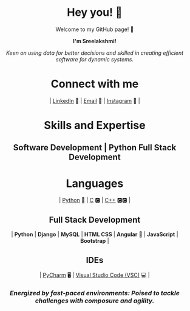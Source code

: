<div align="center">

# Hey you! 👋
Welcome to my GitHub page! 🎉

<b>I'm Sreelakshmi!</b>
  
<i>Keen on using data for better decisions and skilled in creating efficient software for dynamic systems.</i>
  
# Connect with me 
| [LinkedIn](https://www.linkedin.com/in/sreelakshmi-ps-8519992a3) 🎁 | [Email](sreelakshmi29092001@gmail.com) 📧 | [Instagram](https://www.instagram.com/sree.lakshmii____/) 📸 |

# Skills and Expertise
## Software Development | Python Full Stack Development

# Languages
| [Python](https://www.python.org/) 🐍 | [C](https://en.wikipedia.org/wiki/C_(programming_language)) 🅲 | [C++](https://en.wikipedia.org/wiki/C%2B%2B) 🅲🅲 |


## Full Stack Development
| **Python**  | **Django**  | **MySQL** | **HTML CSS**  | **Angular** 👀 | **JavaScript** | **Bootstrap** |


## IDEs
| [PyCharm](https://jupyterlab.readthedocs.io/en/stable/) 🖥️ | [Visual Studio Code (VSC)](https://code.visualstudio.com/) 💻 |

### <i>Energized by fast-paced environments: Poised to tackle challenges with composure and agility.</i>

</div>
